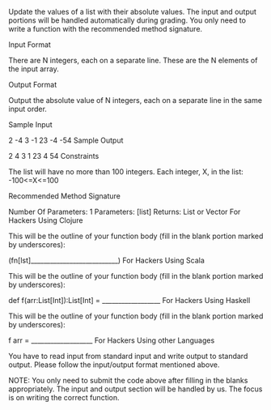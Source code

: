 Update the values of a list with their absolute values. The input and output portions will be handled automatically during grading. You only need to write a function with the recommended method signature.

Input Format

There are N integers, each on a separate line. These are the N elements of the input array.

Output Format

Output the absolute value of N integers, each on a separate line in the same input order.

Sample Input

2
-4
3
-1
23
-4
-54
Sample Output

2
4
3
1
23
4
54
Constraints

The list will have no more than 100 integers. 
Each integer, X, in the list: -100<=X<=100

Recommended Method Signature

Number Of Parameters: 1
Parameters: [list]
Returns: List or Vector
For Hackers Using Clojure

This will be the outline of your function body (fill in the blank portion marked by underscores):

 (fn[lst]___________________________)
For Hackers Using Scala

This will be the outline of your function body (fill in the blank portion marked by underscores):

 def f(arr:List[Int]):List[Int] = __________________
For Hackers Using Haskell

This will be the outline of your function body (fill in the blank portion marked by underscores):

f arr = ___________________
For Hackers Using other Languages

You have to read input from standard input and write output to standard output. Please follow the input/output format mentioned above.

NOTE: You only need to submit the code above after filling in the blanks appropriately. The input and output section will be handled by us. The focus is on writing the correct function.